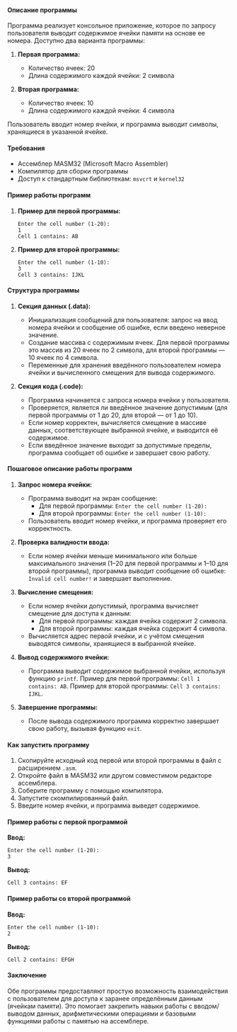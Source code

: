 #### Описание программы

Программа реализует консольное приложение, которое по запросу пользователя выводит содержимое ячейки памяти на основе ее номера. Доступно два варианта программы:

1. **Первая программа:**
   - Количество ячеек: 20
   - Длина содержимого каждой ячейки: 2 символа

2. **Вторая программа:**
   - Количество ячеек: 10
   - Длина содержимого каждой ячейки: 4 символа

Пользователь вводит номер ячейки, и программа выводит символы, хранящиеся в указанной ячейке.

#### Требования
- Ассемблер MASM32 (Microsoft Macro Assembler)
- Компилятор для сборки программы
- Доступ к стандартным библиотекам: `msvcrt` и `kernel32`

#### Пример работы программ

1. **Пример для первой программы:**
   ```
   Enter the cell number (1-20):
   1
   Cell 1 contains: AB
   ```

2. **Пример для второй программы:**
   ```
   Enter the cell number (1-10):
   3
   Cell 3 contains: IJKL
   ```

#### Структура программы

1. **Секция данных (.data):**
   - Инициализация сообщений для пользователя: запрос на ввод номера ячейки и сообщение об ошибке, если введено неверное значение.
   - Создание массива с содержимым ячеек. Для первой программы это массив из 20 ячеек по 2 символа, для второй программы — 10 ячеек по 4 символа.
   - Переменные для хранения введённого пользователем номера ячейки и вычисленного смещения для вывода содержимого.

2. **Секция кода (.code):**
   - Программа начинается с запроса номера ячейки у пользователя.
   - Проверяется, является ли введённое значение допустимым (для первой программы от 1 до 20, для второй — от 1 до 10).
   - Если номер корректен, вычисляется смещение в массиве данных, соответствующее выбранной ячейке, и выводится её содержимое.
   - Если введённое значение выходит за допустимые пределы, программа сообщает об ошибке и завершает свою работу.

#### Пошаговое описание работы программ

1. **Запрос номера ячейки:**
   - Программа выводит на экран сообщение: 
     - Для первой программы: `Enter the cell number (1-20):`
     - Для второй программы: `Enter the cell number (1-10):`
   - Пользователь вводит номер ячейки, и программа проверяет его корректность.

2. **Проверка валидности ввода:**
   - Если номер ячейки меньше минимального или больше максимального значения (1–20 для первой программы и 1–10 для второй программы), программа выводит сообщение об ошибке: `Invalid cell number!` и завершает выполнение.
   
3. **Вычисление смещения:**
   - Если номер ячейки допустимый, программа вычисляет смещение для доступа к данным:
     - Для первой программы: каждая ячейка содержит 2 символа.
     - Для второй программы: каждая ячейка содержит 4 символа.
   - Вычисляется адрес первой ячейки, и с учётом смещения выводятся символы, хранящиеся в выбранной ячейке.

4. **Вывод содержимого ячейки:**
   - Программа выводит содержимое выбранной ячейки, используя функцию `printf`. Пример для первой программы: `Cell 1 contains: AB`. Пример для второй программы: `Cell 3 contains: IJKL`.

5. **Завершение программы:**
   - После вывода содержимого программа корректно завершает свою работу, вызывая функцию `exit`.

#### Как запустить программу

1. Скопируйте исходный код первой или второй программы в файл с расширением `.asm`.
2. Откройте файл в MASM32 или другом совместимом редакторе ассемблера.
3. Соберите программу с помощью компилятора.
4. Запустите скомпилированный файл.
5. Введите номер ячейки, и программа выведет содержимое.

#### Пример работы с первой программой

**Ввод:**
```
Enter the cell number (1-20):
3
```

**Вывод:**
```
Cell 3 contains: EF
```

#### Пример работы со второй программой

**Ввод:**
```
Enter the cell number (1-10):
2
```

**Вывод:**
```
Cell 2 contains: EFGH
```

#### Заключение

Обе программы предоставляют простую возможность взаимодействия с пользователем для доступа к заранее определённым данным (ячейкам памяти). Это помогает закрепить навыки работы с вводом/выводом данных, арифметическими операциями и базовыми функциями работы с памятью на ассемблере.